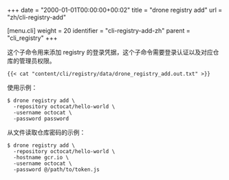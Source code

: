 +++
date = "2000-01-01T00:00:00+00:02"
title = "drone registry add"
url = "zh/cli-registry-add"

[menu.cli]
  weight = 20
  identifier = "cli-registry-add-zh"
  parent = "cli_registry"
+++

<!--This subcommand adds registry credentials to your repository. Please note this command requires authentication and administrative privilege to the repository.-->

这个子命令用来添加 registry 的登录凭据，这个子命令需要登录认证以及对应仓库的管理员权限。

```text
{{< cat "content/cli/registry/data/drone_registry_add.out.txt" >}}
```

<!--Example usage:-->

使用示例：

```text
$ drone registry add \
  -repository octocat/hello-world \
  -username octocat \
  -password password
```

<!--Example loads the repository password from file:-->

从文件读取仓库密码的示例：

```text
$ drone registry add \
  -repository octocat/hello-world \
  -hostname gcr.io \
  -username octocat \
  -password @/path/to/token.js
```
